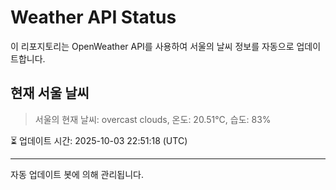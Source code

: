 
# Weather API Status

이 리포지토리는 OpenWeather API를 사용하여 서울의 날씨 정보를 자동으로 업데이트합니다.

## 현재 서울 날씨
> 서울의 현재 날씨: overcast clouds, 온도: 20.51°C, 습도: 83%

⏳ 업데이트 시간: 2025-10-03 22:51:18 (UTC)

---
자동 업데이트 봇에 의해 관리됩니다.
